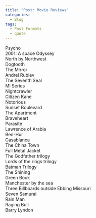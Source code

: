```yaml
---
title: "Post: Movie Reviews"
categories:
  - Blog
tags:
  - Post Formats
  - quote
---
```


Psycho<br>
2001: A space Odyssey<br>
North by Northwest<br>
Dogtooth<br>
The Mirror<br>
Andrei Rublev<br>
The Seventh Seal<br>
MI Series<br>
Nightcrawler<br>
Citizen Kane<br>
Notorious<br>
Sunset Boulevard<br>
The Apartment<br>
Braveheart<br>
Parasite<br>
Lawrence of Arabia<br>
Ben-Hur<br>
Casablanca<br>
The China Town<br>
Full Metal Jacket<br>
The Godfather trilogy<br>
Lords of the rings trilogy<br>
Batman Trilogy<br>
The Shining<br>
Green Book<br>
Manchester by the sea<br>
Three Billboards outside Ebbing Missouri<br>
Seven Samurai<br>
Rain Man<br>
Raging Bull<br>
Barry Lyndon<br>


